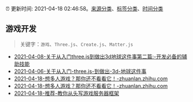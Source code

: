 :alarm_clock: 更新时间: 2021-04-18 02:46:58。[来源分类](../README.md)、[标签分类](../TAGS.md)、[时间分类](../TIMELINE.md)

## 游戏开发


> 关键字：`游戏`、`Three.js`、`Create.js`、`Matter.js`



- [2021-04-08-关于从入门three.js到做出3d地球这件事第二篇:-开发必备的辅助技能](https://www.ershicimi.com/p/6d25b48039e925e2127f3174e9f1e02b) 
- [2021-04-06-关于从入门-three.js-到做出-3d-地球这件事](https://www.ershicimi.com/p/40e0855b956574649ebc965f495c38ad) 
- [2021-04-18-想多人游戏？那你还不看看它！-zhuanlan.zhihu.com](https://blogread.cn/news/go.php?idItem=14294&url=https%3A%2F%2Fzhuanlan.zhihu.com%2Fp%2F360751550%3Fcomefrom%3Dhttps%253A%252F%252Fblogread.cn%252Fnews%252F) 
- [2021-04-18-想多人游戏？那你还不看看它！-zhuanlan.zhihu.com](https://blogread.cn/news/go.php?idItem=14293&url=https%3A%2F%2Fzhuanlan.zhihu.com%2Fp%2F360751550%3Fcomefrom%3Dhttps%253A%252F%252Fblogread.cn%252Fnews%252F) 
- [2021-04-18-推荐-教你从头写游戏服务器框架](https://toutiao.io/k/906zu1i) 